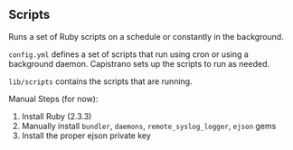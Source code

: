 Scripts
---

Runs a set of Ruby scripts on a schedule or constantly in the background.

`config.yml` defines a set of scripts that run using cron or using a background daemon. Capistrano sets up the scripts to run as needed.

`lib/scripts` contains the scripts that are running.

Manual Steps (for now):
1. Install Ruby (2.3.3)
2. Manually install `bundler`, `daemons`, `remote_syslog_logger`, `ejson` gems
3. Install the proper ejson private key
